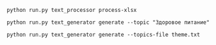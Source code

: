 ```ssh
python run.py text_processor process-xlsx
```
```ssh
python run.py text_generator generate --topic "Здоровое питание"
```
```ssh
python run.py text_generator generate --topics-file theme.txt
```